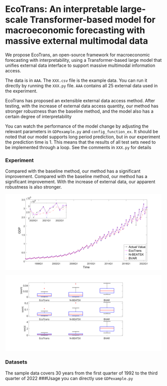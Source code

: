 # EcoTrans: An interpretable large-scale Transformer-based model for macroeconomic forecasting with massive external multimodal data
We propose EcoTrans, an open-source framework for macroeconomic forecasting with interpretability, using a Transformer-based large model that unifies external data interface to support massive multimodal information access.

The data is in `AAA`.  The `XXX.csv` file is the example data.  You can run it directly by running the `XXX.py` file.   `AAA` contains all 25 external data used in the experiment.

EcoTrans has proposed an extensible external data access method. After testing, with the increase of external data access quantity, our method has stronger robustness than the baseline method, and the model also has a certain degree of interpretability

You can watch the performance of the model change by adjusting the relevant parameters in `GDPexample.py` and `config_function_ex`. It should be noted that our model supports long period prediction, but in our experiment the prediction time is 1. This means that the results of all test sets need to be implemented through a loop. See the comments in `XXX.py` for details
### Experiment

Compared with the baseline method, our method has a significant improvement. Compared with the baseline method, our method has a significant improvement. With the increase of external data, our apparent robustness is also stronger.

![image](https://github.com/navfour/ecotrans/blob/main/img/img1.svg)

![image](https://github.com/navfour/ecotrans/blob/main/img/img2.svg)

### Datasets
The sample data covers 30 years from the first quarter of 1992 to the third quarter of 2022
###Usage
you can directly use `GDPexample.py`
